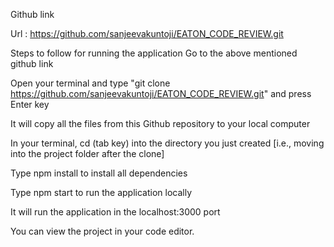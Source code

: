 Github link

Url : https://github.com/sanjeevakuntoji/EATON_CODE_REVIEW.git


Steps to follow for running the application
Go to the above mentioned github link

Open your terminal and type "git clone https://github.com/sanjeevakuntoji/EATON_CODE_REVIEW.git" and press Enter key

It will copy all the files from this Github repository to your local computer

In your terminal, cd (tab key) into the directory you just created [i.e., moving into the project folder after the clone]

Type npm install to install all dependencies

Type npm start to run the application locally

It will run the application in the localhost:3000 port

You can view the project in your code editor.
